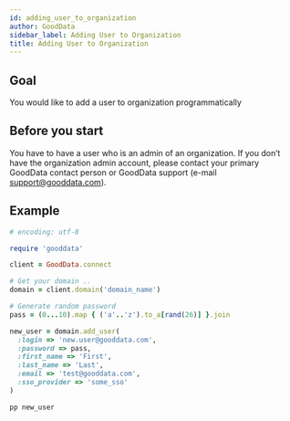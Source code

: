 ```yaml
---
id: adding_user_to_organization
author: GoodData
sidebar_label: Adding User to Organization
title: Adding User to Organization
---
```


Goal
-------

You would like to add a user to organization programmatically

Before you start
-------------

You have to have a user who is an admin of an organization. If you don’t
have the organization admin account, please contact your primary
GoodData contact person or GoodData support (e-mail
<support@gooddata.com>).

Example
--------

```ruby
# encoding: utf-8

require 'gooddata'

client = GoodData.connect

# Get your domain ..
domain = client.domain('domain_name')

# Generate random password
pass = (0...10).map { ('a'..'z').to_a[rand(26)] }.join

new_user = domain.add_user(
  :login => 'new.user@gooddata.com',
  :password => pass,
  :first_name => 'First',
  :last_name => 'Last',
  :email => 'test@gooddata.com',
  :sso_provider => 'some_sso'
)

pp new_user
```
